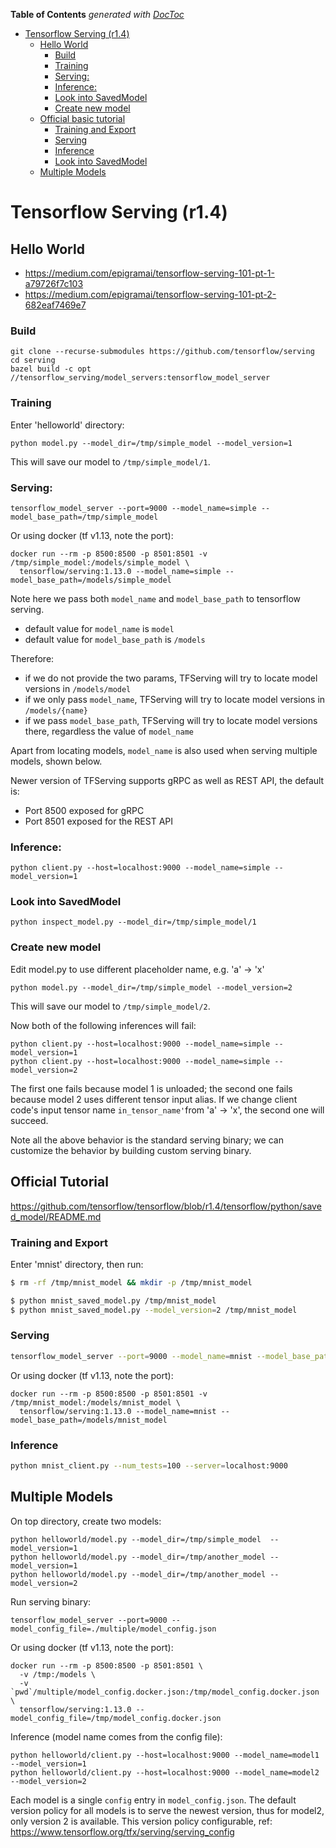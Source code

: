 <!-- START doctoc generated TOC please keep comment here to allow auto update -->
<!-- DON'T EDIT THIS SECTION, INSTEAD RE-RUN doctoc TO UPDATE -->
**Table of Contents**  *generated with [DocToc](https://github.com/thlorenz/doctoc)*

- [Tensorflow Serving (r1.4)](#tensorflow-serving-r14)
  - [Hello World](#hello-world)
    - [Build](#build)
    - [Training](#training)
    - [Serving:](#serving)
    - [Inference:](#inference)
    - [Look into SavedModel](#look-into-savedmodel)
    - [Create new model](#create-new-model)
  - [Official basic tutorial](#official-basic-tutorial)
    - [Training and Export](#training-and-export)
    - [Serving](#serving)
    - [Inference](#inference)
    - [Look into SavedModel](#look-into-savedmodel-1)
  - [Multiple Models](#multiple-models)

<!-- END doctoc generated TOC please keep comment here to allow auto update -->

# Tensorflow Serving (r1.4)

## Hello World

- https://medium.com/epigramai/tensorflow-serving-101-pt-1-a79726f7c103
- https://medium.com/epigramai/tensorflow-serving-101-pt-2-682eaf7469e7

### Build

```
git clone --recurse-submodules https://github.com/tensorflow/serving
cd serving
bazel build -c opt //tensorflow_serving/model_servers:tensorflow_model_server
```

### Training

Enter 'helloworld' directory:

```
python model.py --model_dir=/tmp/simple_model --model_version=1
```

This will save our model to `/tmp/simple_model/1`.

### Serving:

```
tensorflow_model_server --port=9000 --model_name=simple --model_base_path=/tmp/simple_model
```

Or using docker (tf v1.13, note the port):

```
docker run --rm -p 8500:8500 -p 8501:8501 -v /tmp/simple_model:/models/simple_model \
  tensorflow/serving:1.13.0 --model_name=simple --model_base_path=/models/simple_model
```

Note here we pass both `model_name` and `model_base_path` to tensorflow serving.
- default value for `model_name` is `model`
- default value for `model_base_path` is `/models`

Therefore:
- if we do not provide the two params, TFServing will try to locate model versions in `/models/model`
- if we only pass `model_name`, TFServing will try to locate model versions in `/models/{name}`
- if we pass `model_base_path`, TFServing will try to locate model versions there, regardless the value of `model_name`

Apart from locating models, `model_name` is also used when serving multiple models, shown below.

Newer version of TFServing supports gRPC as well as REST API, the default is:
- Port 8500 exposed for gRPC
- Port 8501 exposed for the REST API

### Inference:

```
python client.py --host=localhost:9000 --model_name=simple --model_version=1
```

### Look into SavedModel

```
python inspect_model.py --model_dir=/tmp/simple_model/1
```

### Create new model

Edit model.py to use different placeholder name, e.g. 'a' -> 'x'

```
python model.py --model_dir=/tmp/simple_model --model_version=2
```

This will save our model to `/tmp/simple_model/2`.

Now both of the following inferences will fail:

```
python client.py --host=localhost:9000 --model_name=simple --model_version=1
python client.py --host=localhost:9000 --model_name=simple --model_version=2
```

The first one fails because model 1 is unloaded; the second one fails because model 2 uses different
tensor input alias. If we change client code's input tensor name `in_tensor_name'`from 'a' -> 'x',
the second one will succeed.

Note all the above behavior is the standard serving binary; we can customize the behavior by building
custom serving binary.

## Official Tutorial

https://github.com/tensorflow/tensorflow/blob/r1.4/tensorflow/python/saved_model/README.md

### Training and Export

Enter 'mnist' directory, then run:

```sh
$ rm -rf /tmp/mnist_model && mkdir -p /tmp/mnist_model

$ python mnist_saved_model.py /tmp/mnist_model
$ python mnist_saved_model.py --model_version=2 /tmp/mnist_model
```

### Serving

```sh
tensorflow_model_server --port=9000 --model_name=mnist --model_base_path=/tmp/mnist_model/
```

Or using docker (tf v1.13, note the port):

```
docker run --rm -p 8500:8500 -p 8501:8501 -v /tmp/mnist_model:/models/mnist_model \
  tensorflow/serving:1.13.0 --model_name=mnist --model_base_path=/models/mnist_model
```

### Inference

```sh
python mnist_client.py --num_tests=100 --server=localhost:9000
```

## Multiple Models

On top directory, create two models:

```
python helloworld/model.py --model_dir=/tmp/simple_model  --model_version=1
python helloworld/model.py --model_dir=/tmp/another_model --model_version=1
python helloworld/model.py --model_dir=/tmp/another_model --model_version=2
```

Run serving binary:

```
tensorflow_model_server --port=9000 --model_config_file=./multiple/model_config.json
```

Or using docker (tf v1.13, note the port):

```
docker run --rm -p 8500:8500 -p 8501:8501 \
  -v /tmp:/models \
  -v `pwd`/multiple/model_config.docker.json:/tmp/model_config.docker.json \
  tensorflow/serving:1.13.0 --model_config_file=/tmp/model_config.docker.json
```

Inference (model name comes from the config file):

```
python helloworld/client.py --host=localhost:9000 --model_name=model1 --model_version=1
python helloworld/client.py --host=localhost:9000 --model_name=model2 --model_version=2
```

Each model is a single `config` entry in `model_config.json`. The default version policy for all
models is to serve the newest version, thus for model2, only version 2 is available. This version
policy configurable, ref: https://www.tensorflow.org/tfx/serving/serving_config
